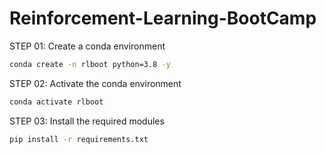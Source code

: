 # Reinforcement-Learning-BootCamp

STEP 01: Create a conda environment

```bash
conda create -n rlboot python=3.8 -y
```

STEP 02: Activate the conda environment

```bash
conda activate rlboot
```

STEP 03: Install the required modules

```bash
pip install -r requirements.txt
```
